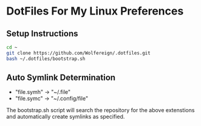 # DotFiles For My Linux Preferences

## Setup Instructions

```bash
cd ~
git clone https://github.com/Wolfereign/.dotfiles.git 
bash ~/.dotfiles/bootstrap.sh
```

## Auto Symlink Determination

* "file.symh" -> "~/.file"
* "file.symc" -> "~/.config/file"

The bootstrap.sh script will search the repository for the above extenstions and automatically create symlinks as specified.